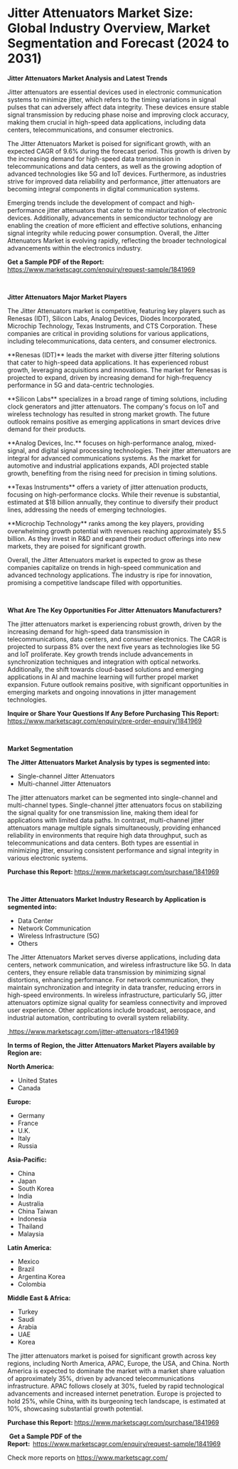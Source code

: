 <p><h1>Jitter Attenuators Market Size: Global Industry Overview, Market Segmentation and Forecast (2024 to 2031)</h1></p><p><strong>Jitter Attenuators Market Analysis and Latest Trends</strong></p>
<p><p>Jitter attenuators are essential devices used in electronic communication systems to minimize jitter, which refers to the timing variations in signal pulses that can adversely affect data integrity. These devices ensure stable signal transmission by reducing phase noise and improving clock accuracy, making them crucial in high-speed data applications, including data centers, telecommunications, and consumer electronics.</p><p>The Jitter Attenuators Market is poised for significant growth, with an expected CAGR of 9.6% during the forecast period. This growth is driven by the increasing demand for high-speed data transmission in telecommunications and data centers, as well as the growing adoption of advanced technologies like 5G and IoT devices. Furthermore, as industries strive for improved data reliability and performance, jitter attenuators are becoming integral components in digital communication systems. </p><p>Emerging trends include the development of compact and high-performance jitter attenuators that cater to the miniaturization of electronic devices. Additionally, advancements in semiconductor technology are enabling the creation of more efficient and effective solutions, enhancing signal integrity while reducing power consumption. Overall, the Jitter Attenuators Market is evolving rapidly, reflecting the broader technological advancements within the electronics industry.</p></p>
<p><strong>Get a Sample PDF of the Report:&nbsp;</strong> <a href="https://www.marketscagr.com/enquiry/request-sample/1841969?utm_campaign=1999&utm_medium=2&utm_source=Github&utm_content=ia&utm_term=31122024&utm_id=jitter-attenuators">https://www.marketscagr.com/enquiry/request-sample/1841969</a></p>
<p>&nbsp;</p>
<p><strong>Jitter Attenuators Major Market Players</strong></p>
<p><p>The Jitter Attenuators market is competitive, featuring key players such as Renesas (IDT), Silicon Labs, Analog Devices, Diodes Incorporated, Microchip Technology, Texas Instruments, and CTS Corporation. These companies are critical in providing solutions for various applications, including telecommunications, data centers, and consumer electronics.</p><p>**Renesas (IDT)** leads the market with diverse jitter filtering solutions that cater to high-speed data applications. It has experienced robust growth, leveraging acquisitions and innovations. The market for Renesas is projected to expand, driven by increasing demand for high-frequency performance in 5G and data-centric technologies.</p><p>**Silicon Labs** specializes in a broad range of timing solutions, including clock generators and jitter attenuators. The company's focus on IoT and wireless technology has resulted in strong market growth. The future outlook remains positive as emerging applications in smart devices drive demand for their products.</p><p>**Analog Devices, Inc.** focuses on high-performance analog, mixed-signal, and digital signal processing technologies. Their jitter attenuators are integral for advanced communications systems. As the market for automotive and industrial applications expands, ADI projected stable growth, benefiting from the rising need for precision in timing solutions.</p><p>**Texas Instruments** offers a variety of jitter attenuation products, focusing on high-performance clocks. While their revenue is substantial, estimated at $18 billion annually, they continue to diversify their product lines, addressing the needs of emerging technologies.</p><p>**Microchip Technology** ranks among the key players, providing overwhelming growth potential with revenues reaching approximately $5.5 billion. As they invest in R&D and expand their product offerings into new markets, they are poised for significant growth.</p><p>Overall, the Jitter Attenuators market is expected to grow as these companies capitalize on trends in high-speed communication and advanced technology applications. The industry is ripe for innovation, promising a competitive landscape filled with opportunities.</p></p>
<p>&nbsp;</p>
<p><strong>What Are The Key Opportunities For Jitter Attenuators Manufacturers?</strong></p>
<p><p>The jitter attenuators market is experiencing robust growth, driven by the increasing demand for high-speed data transmission in telecommunications, data centers, and consumer electronics. The CAGR is projected to surpass 8% over the next five years as technologies like 5G and IoT proliferate. Key growth trends include advancements in synchronization techniques and integration with optical networks. Additionally, the shift towards cloud-based solutions and emerging applications in AI and machine learning will further propel market expansion. Future outlook remains positive, with significant opportunities in emerging markets and ongoing innovations in jitter management technologies.</p></p>
<p><strong>Inquire or Share Your Questions If Any Before Purchasing This Report:</strong> <a href="https://www.marketscagr.com/enquiry/pre-order-enquiry/1841969?utm_campaign=1999&utm_medium=2&utm_source=Github&utm_content=ia&utm_term=31122024&utm_id=jitter-attenuators">https://www.marketscagr.com/enquiry/pre-order-enquiry/1841969</a></p>
<p>&nbsp;</p>
<p><strong>Market Segmentation</strong></p>
<p><strong>The Jitter Attenuators Market Analysis by types is segmented into:</strong></p>
<p><ul><li>Single-channel Jitter Attenuators</li><li>Multi-channel Jitter Attenuators</li></ul></p>
<p><p>The jitter attenuators market can be segmented into single-channel and multi-channel types. Single-channel jitter attenuators focus on stabilizing the signal quality for one transmission line, making them ideal for applications with limited data paths. In contrast, multi-channel jitter attenuators manage multiple signals simultaneously, providing enhanced reliability in environments that require high data throughput, such as telecommunications and data centers. Both types are essential in minimizing jitter, ensuring consistent performance and signal integrity in various electronic systems.</p></p>
<p><strong>Purchase this Report:&nbsp;</strong><a href="https://www.marketscagr.com/purchase/1841969?utm_campaign=1999&utm_medium=2&utm_source=Github&utm_content=ia&utm_term=31122024&utm_id=jitter-attenuators">https://www.marketscagr.com/purchase/1841969</a></p>
<p>&nbsp;</p>
<p><strong>The Jitter Attenuators Market Industry Research by Application is segmented into:</strong></p>
<p><ul><li>Data Center</li><li>Network Communication</li><li>Wireless Infrastructure (5G)</li><li>Others</li></ul></p>
<p><p>The Jitter Attenuators Market serves diverse applications, including data centers, network communication, and wireless infrastructure like 5G. In data centers, they ensure reliable data transmission by minimizing signal distortions, enhancing performance. For network communication, they maintain synchronization and integrity in data transfer, reducing errors in high-speed environments. In wireless infrastructure, particularly 5G, jitter attenuators optimize signal quality for seamless connectivity and improved user experience. Other applications include broadcast, aerospace, and industrial automation, contributing to overall system reliability.</p></p>
<p><a href="https://www.marketscagr.com/jitter-attenuators-r1841969?utm_campaign=1999&utm_medium=2&utm_source=Github&utm_content=ia&utm_term=31122024&utm_id=jitter-attenuators">&nbsp;https://www.marketscagr.com/jitter-attenuators-r1841969</a></p>
<p><strong>In terms of Region, the Jitter Attenuators Market Players available by Region are:</strong></p>
<p>
    <p> <strong> North America: </strong>
        <ul>
            <li>United States</li>
            <li>Canada</li>
        </ul>
        </p> 
    <p> <strong> Europe: </strong>
        <ul>
            <li>Germany</li>
            <li>France</li>
            <li>U.K.</li>
            <li>Italy</li>
            <li>Russia</li>
        </ul>
        </p> 
    <p> <strong> Asia-Pacific: </strong>
        <ul>
            <li>China</li>
            <li>Japan</li>
            <li>South Korea</li>
            <li>India</li>
            <li>Australia</li>
            <li>China Taiwan</li>
            <li>Indonesia</li>
            <li>Thailand</li>
            <li>Malaysia</li>
        </ul>
        </p> 
    <p> <strong> Latin America: </strong>
        <ul>
            <li>Mexico</li>
            <li>Brazil</li>
            <li>Argentina Korea</li>
            <li>Colombia</li>
        </ul>
        </p> 
    <p> <strong> Middle East & Africa: </strong>
        <ul>
            <li>Turkey</li>
            <li>Saudi</li>
            <li>Arabia</li>
            <li>UAE</li>
            <li>Korea</li>
        </ul>
    </p>
    </p>
<p><p>The jitter attenuators market is poised for significant growth across key regions, including North America, APAC, Europe, the USA, and China. North America is expected to dominate the market with a market share valuation of approximately 35%, driven by advanced telecommunications infrastructure. APAC follows closely at 30%, fueled by rapid technological advancements and increased internet penetration. Europe is projected to hold 25%, while China, with its burgeoning tech landscape, is estimated at 10%, showcasing substantial growth potential.</p></p>
<p><strong>Purchase this Report: </strong><a href="https://www.marketscagr.com/purchase/1841969?utm_campaign=1999&utm_medium=2&utm_source=Github&utm_content=ia&utm_term=31122024&utm_id=jitter-attenuators">https://www.marketscagr.com/purchase/1841969</a></p>
<p>&nbsp;<strong>Get a Sample PDF of the Report:&nbsp;&nbsp;</strong><a href="https://www.marketscagr.com/enquiry/request-sample/1841969?utm_campaign=1999&utm_medium=2&utm_source=Github&utm_content=ia&utm_term=31122024&utm_id=jitter-attenuators">https://www.marketscagr.com/enquiry/request-sample/1841969</a></p>
<p><strong></strong></p>
<p>Check more reports on <a href="https://www.marketscagr.com/?utm_campaign=1999&utm_medium=2&utm_source=Github&utm_content=ia&utm_term=31122024&utm_id=jitter-attenuators">https://www.marketscagr.com/</a></p>